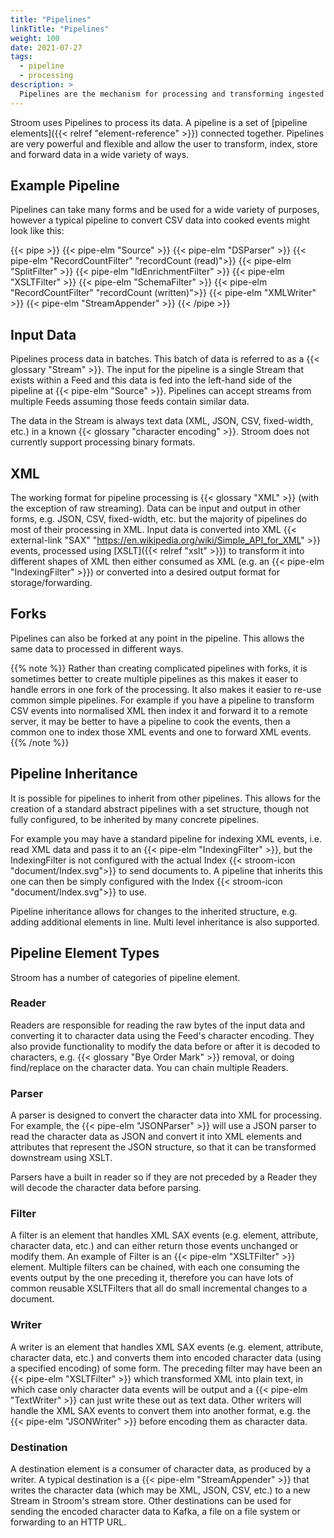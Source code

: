 ```yaml
---
title: "Pipelines"
linkTitle: "Pipelines"
weight: 100
date: 2021-07-27
tags: 
  - pipeline
  - processing
description: >
  Pipelines are the mechanism for processing and transforming ingested data.
---
```


Stroom uses Pipelines to process its data.
A pipeline is a set of [pipeline elements]({{< relref "element-reference" >}}) connected together.
Pipelines are very powerful and flexible and allow the user to transform, index, store and forward data in a wide variety of ways.


## Example Pipeline

Pipelines can take many forms and be used for a wide variety of purposes, however a typical pipeline to convert CSV data into cooked events might look like this:

{{< pipe >}}
 {{< pipe-elm "Source" >}}
 {{< pipe-elm "DSParser" >}}
 {{< pipe-elm "RecordCountFilter" "recordCount (read)">}}
 {{< pipe-elm "SplitFilter" >}}
 {{< pipe-elm "IdEnrichmentFilter" >}}
 {{< pipe-elm "XSLTFilter" >}}
 {{< pipe-elm "SchemaFilter" >}}
 {{< pipe-elm "RecordCountFilter" "recordCount (written)">}}
 {{< pipe-elm "XMLWriter" >}}
 {{< pipe-elm "StreamAppender" >}}
{{< /pipe >}}


## Input Data

Pipelines process data in batches.
This batch of data is referred to as a {{< glossary "Stream" >}}.
The input for the pipeline is a single Stream that exists within a Feed and this data is fed into the left-hand side of the pipeline at {{< pipe-elm "Source" >}}.
Pipelines can accept streams from multiple Feeds assuming those feeds contain similar data.

The data in the Stream is always text data (XML, JSON, CSV, fixed-width, etc.) in a known {{< glossary "character encoding" >}}.
Stroom does not currently support processing binary formats.


## XML

The working format for pipeline processing is {{< glossary "XML" >}} (with the exception of raw streaming).
Data can be input and output in other forms, e.g. JSON, CSV, fixed-width, etc. but the majority of pipelines do most of their processing in XML.
Input data is converted into XML {{< external-link "SAX" "https://en.wikipedia.org/wiki/Simple_API_for_XML" >}} events, processed using [XSLT]({{< relref "xslt" >}}) to transform it into different shapes of XML then either consumed as XML (e.g. an {{< pipe-elm "IndexingFilter" >}}) or converted into a desired output format for storage/forwarding.


## Forks

Pipelines can also be forked at any point in the pipeline.
This allows the same data to processed in different ways.

{{% note %}}
Rather than creating complicated pipelines with forks, it is sometimes better to create multiple pipelines as this makes it easer to handle errors in one fork of the processing.
It also makes it easier to re-use common simple pipelines.
For example if you have a pipeline to transform CSV events into normalised XML then index it and forward it to a remote server, it may be better to have a pipeline to cook the events, then a common one to index those XML events and one to forward XML events.
{{% /note %}}


## Pipeline Inheritance

It is possible for pipelines to inherit from other pipelines.
This allows for the creation of a standard abstract pipelines with a set structure, though not fully configured, to be inherited by many concrete pipelines.

For example you may have a standard pipeline for indexing XML events, i.e. read XML data and pass it to an {{< pipe-elm "IndexingFilter" >}}, but the IndexingFilter is not configured with the actual Index {{< stroom-icon "document/Index.svg">}} to send documents to.
A pipeline that inherits this one can then be simply configured with the Index {{< stroom-icon "document/Index.svg">}} to use.

Pipeline inheritance allows for changes to the inherited structure, e.g. adding additional elements in line.
Multi level inheritance is also supported.


## Pipeline Element Types

Stroom has a number of categories of pipeline element.


### Reader

Readers are responsible for reading the raw bytes of the input data and converting it to character data using the Feed's character encoding.
They also provide functionality to modify the data before or after it is decoded to characters, e.g. {{< glossary "Bye Order Mark" >}} removal, or doing find/replace on the character data.
You can chain multiple Readers.


### Parser

A parser is designed to convert the character data into XML for processing.
For example, the {{< pipe-elm "JSONParser" >}} will use a JSON parser to read the character data as JSON and convert it into XML elements and attributes that represent the JSON structure, so that it can be transformed downstream using XSLT.

Parsers have a built in reader so if they are not preceded by a Reader they will decode the character data before parsing.


### Filter

A filter is an element that handles XML SAX events (e.g. element, attribute, character data, etc.) and can either return those events unchanged or modify them.
An example of Filter is an {{< pipe-elm "XSLTFilter" >}} element.
Multiple filters can be chained, with each one consuming the events output by the one preceding it, therefore you can have lots of common reusable XSLTFilters that all do small incremental changes to a document.


### Writer

A writer is an element that handles XML SAX events (e.g. element, attribute, character data, etc.) and converts them into encoded character data (using a specified encoding) of some form.
The preceding filter may have been an {{< pipe-elm "XSLTFilter" >}} which transformed XML into plain text, in which case only character data events will be output and a {{< pipe-elm "TextWriter" >}} can just write these out as text data.
Other writers will handle the XML SAX events to convert them into another format, e.g. the {{< pipe-elm "JSONWriter" >}} before encoding them as character data.


### Destination

A destination element is a consumer of character data, as produced by a writer.
A typical destination is a {{< pipe-elm "StreamAppender" >}} that writes the character data (which may be XML, JSON, CSV, etc.) to a new Stream in Stroom's stream store.
Other destinations can be used for sending the encoded character data to Kafka, a file on a file system or forwarding to an HTTP URL.
